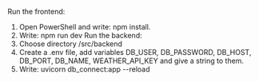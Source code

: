 Run the frontend:
  1. Open PowerShell and write: npm install.
  2. Write: npm run dev
Run the backend:
  1. Choose directory /src/backend
  2. Create a .env file, add variables DB_USER, DB_PASSWORD, DB_HOST, DB_PORT, DB_NAME, WEATHER_API_KEY and give a string to them.
  3. Write: uvicorn db_connect:app --reload
